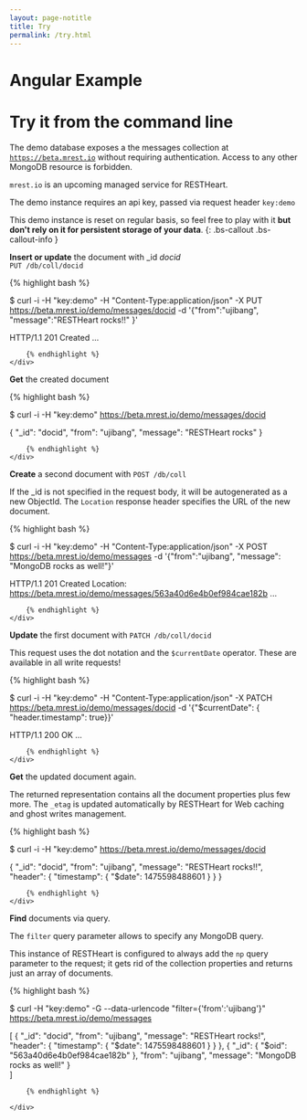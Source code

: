 ```yaml
---
layout: page-notitle
title: Try
permalink: /try.html
---
```


# Angular Example

<div id="demo"></div>

<script type="text/javascript">
StackBlitzSDK.embedProjectId('demo', 'restheart-ng-demo', {
  openFile: 'src/app/service.ts',
  view: 'preview',
  width: "100%",
  height: "600px",
  hideNavigation: true,
  forceEmbedLayout: true
});
</script>

# Try it from the command line

The demo database exposes a the messages collection at <a href="https://beta.mrest.io/browser/#/demo/messages?hal=f"><code>https://beta.mrest.io</code></a> without requiring authentication. Access to any other MongoDB resource is forbidden.

<code>mrest.io</code> is an upcoming managed service for RESTHeart.

The demo instance requires an api key, passed via request header <code>key:demo</code>

This demo instance is reset on regular basis, so feel free to play with it <b>but don't rely on it for persistent storage of your data</b>.
{: .bs-callout .bs-callout-info }

<div class="row mt-3">
    <div class="col-lg-3 pt-2">
        <p><strong>Insert or update</strong> the document with _id <i>docid</i><br />
        <code>PUT /db/coll/docid</code></p>
    </div>
    <div class="col-lg-9">
        {% highlight bash %}

$ curl -i -H "key:demo" -H "Content-Type:application/json" -X PUT https://beta.mrest.io/demo/messages/docid -d '{"from":"ujibang", "message":"RESTHeart rocks!!" }'

HTTP/1.1 201 Created
...

        {% endhighlight %}
    </div>
</div>

<div class="row mt-3">
    <div class="col-lg-3 pt-2">
        <p><strong>Get</strong> the created document</p>
    </div>
    <div class="col-lg-9">
        {% highlight bash %}

$ curl -i -H "key:demo" https://beta.mrest.io/demo/messages/docid

{
	"_id": "docid",
	"from": "ujibang",
	"message": "RESTHeart rocks"
}

        {% endhighlight %}
    </div>
</div>

<div class="row mt-3">
    <div class="col-lg-3 pt-2">
        <p><strong>Create</strong> a second document with <code>POST /db/coll</code></p>
        <p>If the _id is not specified in the request body, it will be autogenerated as a new ObjectId. The <code>Location</code> response header specifies the URL of the new document.</p>
    </div>
    <div class="col-lg-9">
        {% highlight bash %}

$ curl -i -H "key:demo" -H "Content-Type:application/json" -X POST https://beta.mrest.io/demo/messages -d '{"from":"ujibang", "message": "MongoDB rocks as well!"}'

HTTP/1.1 201 Created
Location: https://beta.mrest.io/demo/messages/563a40d6e4b0ef984cae182b
...

        {% endhighlight %}
    </div>
</div>

<div class="row mt-3">
    <div class="col-lg-3 pt-2">
        <p><strong>Update</strong> the first document with <code>PATCH /db/coll/docid</code></p>
        <p>This request uses the dot notation and the <code>$currentDate</code> operator. These are available in all write requests!</p>
    </div>
    <div class="col-lg-9">
        {% highlight bash %}

$ curl -i -H "key:demo" -H "Content-Type:application/json" -X PATCH https://beta.mrest.io/demo/messages/docid -d '{"$currentDate": { "header.timestamp": true}}'

HTTP/1.1 200 OK
...

        {% endhighlight %}
    </div>
</div>

<div class="row mt-3">
    <div class="col-lg-3 pt-2">
        <p><strong>Get</strong> the updated document again.</p>
        <p>The returned representation contains all the document properties plus few more. The <code>_etag</code> is updated automatically by RESTHeart for Web caching and ghost writes management.</p>
    </div>
    <div class="col-lg-9">
        {% highlight bash %}

$ curl -i -H "key:demo" https://beta.mrest.io/demo/messages/docid

{
	"_id": "docid",
	"from": "ujibang",
	"message": "RESTHeart rocks!!",
	"header": {
		"timestamp": {
			"$date": 1475598488601
		}
	}
}

        {% endhighlight %}
    </div>
</div>

<div class="row mt-3">
    <div class="col-lg-3 pt-2">
        <p><strong>Find</strong> documents via query.</p>
        <p>The <code>filter</code> query parameter allows to specify any MongoDB query.</p>
        <p>This instance of RESTHeart is configured to always add the <code>np</code> query parameter to the request; it gets rid of the collection properties and 
        returns just an array of documents.</p>
    </div>
    <div class="col-lg-9">
        {% highlight bash %}

$ curl -H "key:demo" -G --data-urlencode "filter={'from':'ujibang'}" https://beta.mrest.io/demo/messages

[   {
		"_id": "docid",
		"from": "ujibang",
		"message": "RESTHeart rocks!",
		"header": {
			"timestamp": {
				"$date": 1475598488601
			}
		}
	}, {
		"_id": {
			"$oid": "563a40d6e4b0ef984cae182b"
		},
		"from": "ujibang",
		"message": "MongoDB rocks as well!"
	}    
]

        {% endhighlight %}

    </div>
</div>